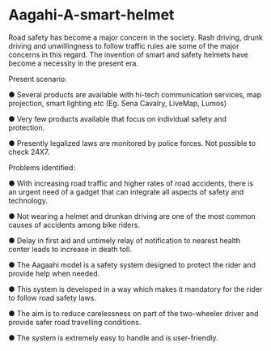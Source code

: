 # Aagahi-A-smart-helmet

Road safety has become a major concern in the society. Rash driving, drunk driving and unwillingness to follow traffic rules are some of the major concerns in this regard. The invention of smart and safety helmets have become a necessity in the present era.

Present scenario:

● Several products are available with hi-tech communication services, map projection, smart lighting etc (Eg. Sena Cavalry, LiveMap, Lumos)

● Very few products available that focus on individual safety and protection.

● Presently legalized laws are monitored by police forces. Not possible to check 24X7.

Problems identified:

● With increasing road traffic and higher rates of road accidents, there is an urgent need of a gadget that can integrate all aspects of safety and technology.

● Not wearing a helmet and drunkan driving are one of the most common causes of accidents among bike riders.

● Delay in first aid and untimely relay of notification to nearest health center leads to increase in death toll.


● The Aagaahi model is a safety system designed to protect the rider and provide help when needed.

● This system is developed in a way which makes it mandatory for the rider to follow road safety laws.

● The aim is to reduce carelessness on part of the two-wheeler driver and provide safer road travelling conditions.

● The system is extremely easy to handle and is user-friendly.
